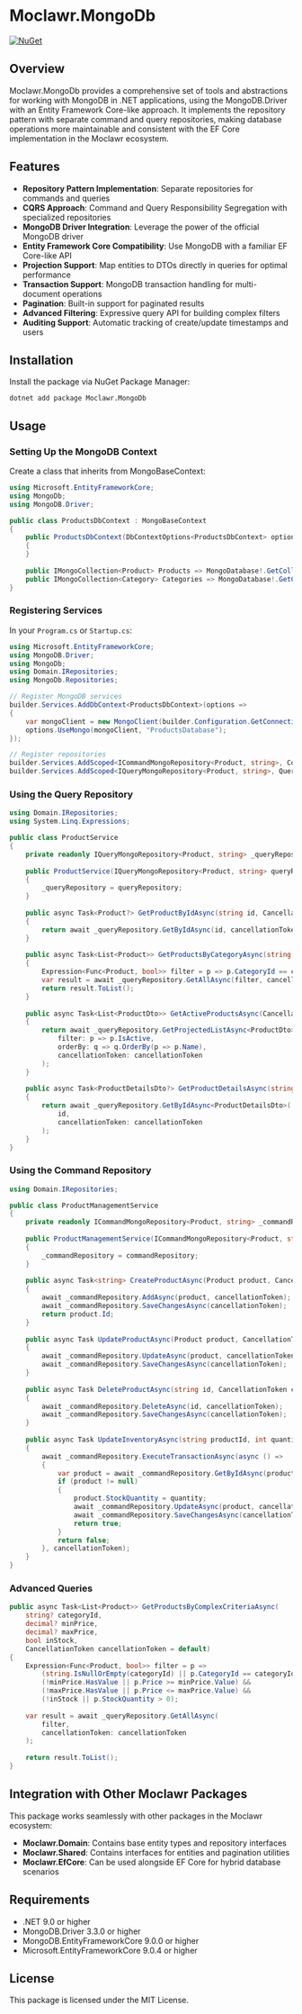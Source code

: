 # Moclawr.MongoDb

[![NuGet](https://img.shields.io/nuget/v/Moclawr.MongoDb.svg)](https://www.nuget.org/packages/Moclawr.MongoDb/)

## Overview

Moclawr.MongoDb provides a comprehensive set of tools and abstractions for working with MongoDB in .NET applications, using the MongoDB.Driver with an Entity Framework Core-like approach. It implements the repository pattern with separate command and query repositories, making database operations more maintainable and consistent with the EF Core implementation in the Moclawr ecosystem.

## Features

- **Repository Pattern Implementation**: Separate repositories for commands and queries
- **CQRS Approach**: Command and Query Responsibility Segregation with specialized repositories
- **MongoDB Driver Integration**: Leverage the power of the official MongoDB driver
- **Entity Framework Core Compatibility**: Use MongoDB with a familiar EF Core-like API
- **Projection Support**: Map entities to DTOs directly in queries for optimal performance
- **Transaction Support**: MongoDB transaction handling for multi-document operations
- **Pagination**: Built-in support for paginated results
- **Advanced Filtering**: Expressive query API for building complex filters
- **Auditing Support**: Automatic tracking of create/update timestamps and users

## Installation

Install the package via NuGet Package Manager:

```shell
dotnet add package Moclawr.MongoDb
```

## Usage

### Setting Up the MongoDB Context

Create a class that inherits from MongoBaseContext:

```csharp
using Microsoft.EntityFrameworkCore;
using MongoDb;
using MongoDB.Driver;

public class ProductsDbContext : MongoBaseContext
{
    public ProductsDbContext(DbContextOptions<ProductsDbContext> options) : base(options)
    {
    }
    
    public IMongoCollection<Product> Products => MongoDatabase!.GetCollection<Product>("Products");
    public IMongoCollection<Category> Categories => MongoDatabase!.GetCollection<Category>("Categories");
}
```

### Registering Services

In your `Program.cs` or `Startup.cs`:

```csharp
using Microsoft.EntityFrameworkCore;
using MongoDB.Driver;
using MongoDb;
using Domain.IRepositories;
using MongoDb.Repositories;

// Register MongoDB services
builder.Services.AddDbContext<ProductsDbContext>(options =>
{
    var mongoClient = new MongoClient(builder.Configuration.GetConnectionString("MongoDb"));
    options.UseMongo(mongoClient, "ProductsDatabase");
});

// Register repositories
builder.Services.AddScoped<ICommandMongoRepository<Product, string>, CommandMongoRepository<Product, string>>();
builder.Services.AddScoped<IQueryMongoRepository<Product, string>, QueryMongoRepository<Product, string>>();
```

### Using the Query Repository

```csharp
using Domain.IRepositories;
using System.Linq.Expressions;

public class ProductService
{
    private readonly IQueryMongoRepository<Product, string> _queryRepository;
    
    public ProductService(IQueryMongoRepository<Product, string> queryRepository)
    {
        _queryRepository = queryRepository;
    }
    
    public async Task<Product?> GetProductByIdAsync(string id, CancellationToken cancellationToken = default)
    {
        return await _queryRepository.GetByIdAsync(id, cancellationToken: cancellationToken);
    }
    
    public async Task<List<Product>> GetProductsByCategoryAsync(string categoryId, CancellationToken cancellationToken = default)
    {
        Expression<Func<Product, bool>> filter = p => p.CategoryId == categoryId;
        var result = await _queryRepository.GetAllAsync(filter, cancellationToken: cancellationToken);
        return result.ToList();
    }
    
    public async Task<List<ProductDto>> GetActiveProductsAsync(CancellationToken cancellationToken = default)
    {
        return await _queryRepository.GetProjectedListAsync<ProductDto>(
            filter: p => p.IsActive,
            orderBy: q => q.OrderBy(p => p.Name),
            cancellationToken: cancellationToken
        );
    }
    
    public async Task<ProductDetailsDto?> GetProductDetailsAsync(string id, CancellationToken cancellationToken = default)
    {
        return await _queryRepository.GetByIdAsync<ProductDetailsDto>(
            id,
            cancellationToken: cancellationToken
        );
    }
}
```

### Using the Command Repository

```csharp
using Domain.IRepositories;

public class ProductManagementService
{
    private readonly ICommandMongoRepository<Product, string> _commandRepository;
    
    public ProductManagementService(ICommandMongoRepository<Product, string> commandRepository)
    {
        _commandRepository = commandRepository;
    }
    
    public async Task<string> CreateProductAsync(Product product, CancellationToken cancellationToken = default)
    {
        await _commandRepository.AddAsync(product, cancellationToken);
        await _commandRepository.SaveChangesAsync(cancellationToken);
        return product.Id;
    }
    
    public async Task UpdateProductAsync(Product product, CancellationToken cancellationToken = default)
    {
        await _commandRepository.UpdateAsync(product, cancellationToken);
        await _commandRepository.SaveChangesAsync(cancellationToken);
    }
    
    public async Task DeleteProductAsync(string id, CancellationToken cancellationToken = default)
    {
        await _commandRepository.DeleteAsync(id, cancellationToken);
        await _commandRepository.SaveChangesAsync(cancellationToken);
    }
    
    public async Task UpdateInventoryAsync(string productId, int quantity, CancellationToken cancellationToken = default)
    {
        await _commandRepository.ExecuteTransactionAsync(async () => 
        {
            var product = await _commandRepository.GetByIdAsync(productId, true, cancellationToken);
            if (product != null)
            {
                product.StockQuantity = quantity;
                await _commandRepository.UpdateAsync(product, cancellationToken);
                await _commandRepository.SaveChangesAsync(cancellationToken);
                return true;
            }
            return false;
        }, cancellationToken);
    }
}
```

### Advanced Queries

```csharp
public async Task<List<Product>> GetProductsByComplexCriteriaAsync(
    string? categoryId, 
    decimal? minPrice,
    decimal? maxPrice,
    bool inStock,
    CancellationToken cancellationToken = default)
{
    Expression<Func<Product, bool>> filter = p => 
        (string.IsNullOrEmpty(categoryId) || p.CategoryId == categoryId) &&
        (!minPrice.HasValue || p.Price >= minPrice.Value) &&
        (!maxPrice.HasValue || p.Price <= maxPrice.Value) &&
        (!inStock || p.StockQuantity > 0);
    
    var result = await _queryRepository.GetAllAsync(
        filter,
        cancellationToken: cancellationToken
    );
    
    return result.ToList();
}
```

## Integration with Other Moclawr Packages

This package works seamlessly with other packages in the Moclawr ecosystem:

- **Moclawr.Domain**: Contains base entity types and repository interfaces
- **Moclawr.Shared**: Contains interfaces for entities and pagination utilities
- **Moclawr.EfCore**: Can be used alongside EF Core for hybrid database scenarios

## Requirements

- .NET 9.0 or higher
- MongoDB.Driver 3.3.0 or higher
- MongoDB.EntityFrameworkCore 9.0.0 or higher
- Microsoft.EntityFrameworkCore 9.0.4 or higher

## License

This package is licensed under the MIT License.
